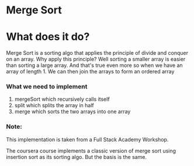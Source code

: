 # Merge Sort

# What does it do?
Merge Sort is a sorting algo that applies the principle of divide and conquer on an array. Why apply this principle? Well sorting a smaller array is easier than sorting a large array. And that's true even more so when we have an array of length 1. We can then join the arrays to form an ordered array

### What we need to implement
1. mergeSort which recursively calls itself
2. split which splits the array in half
3. merge which sorts the two arrays into one array

### Note:
This implementation is taken from a Full Stack Academy Workshop.

The coursera course implements a classic version of merge sort using insertion sort as its sorting algo. But the basis is the same.

